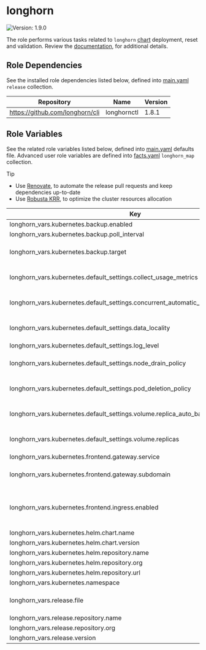 # longhorn

![Version: 1.9.0](https://img.shields.io/badge/Version-1.9.0-informational?style=flat-square)

The role performs various tasks related to `longhorn` [chart](https://github.com/longhorn/charts/tree/longhorn-1.9.0/charts/longhorn) deployment, reset and validation. Review the [documentation](https://axivo.com/k3s-cluster/wiki/guide/configuration/roles/longhorn), for additional details.

## Role Dependencies

See the installed role dependencies listed below, defined into [main.yaml](./defaults/main.yaml) `release` collection.

| Repository | Name | Version |
|------------|------|---------|
| https://github.com/longhorn/cli | longhornctl | 1.8.1 |

## Role Variables

See the related role variables listed below, defined into [main.yaml](./defaults/main.yaml) defaults file. Advanced user role variables are defined into [facts.yaml](./tasks/facts.yaml) `longhorn_map` collection.

> [!TIP]
> - Use [Renovate](https://axivo.com/k3s-cluster/tutorials/handbook/tools/#renovate), to automate the release pull requests and keep dependencies up-to-date
> - Use [Robusta KRR](https://axivo.com/k3s-cluster/tutorials/handbook/tools/#robusta-krr), to optimize the cluster resources allocation

| Key | Type | Default | Description |
|-----|------|---------|-------------|
| longhorn_vars.kubernetes.backup.enabled | bool | `true` |  |
| longhorn_vars.kubernetes.backup.poll_interval | int | `300` |  |
| longhorn_vars.kubernetes.backup.target | string | `"cifs://nas.noty.cc/backup"` | See [documentation](https://axivo.com/k3s-cluster/tutorials/handbook/longhorn/#backup), for details |
| longhorn_vars.kubernetes.default_settings.collect_usage_metrics | bool | `false` | See [documentation](https://longhorn.io/docs/latest/references/settings/#allow-collecting-longhorn-usage-metrics), for details |
| longhorn_vars.kubernetes.default_settings.concurrent_automatic_engine_upgrade_limit | int | `1` | See [documentation](https://longhorn.io/docs/latest/references/settings/#concurrent-automatic-engine-upgrade-per-node-limit), for details |
| longhorn_vars.kubernetes.default_settings.data_locality | string | `"best-effort"` | See [documentation](https://longhorn.io/docs/latest/references/settings/#default-data-locality), for details |
| longhorn_vars.kubernetes.default_settings.log_level | string | `"Warn"` |  |
| longhorn_vars.kubernetes.default_settings.node_drain_policy | string | `"block-for-eviction"` | See [documentation](https://longhorn.io/docs/latest/references/settings/#node-drain-policy), for details |
| longhorn_vars.kubernetes.default_settings.pod_deletion_policy | string | `"delete-both-statefulset-and-deployment-pod"` | See [documentation](https://longhorn.io/docs/latest/references/settings/#pod-deletion-policy-when-node-is-down), for details |
| longhorn_vars.kubernetes.default_settings.volume.replica_auto_balance | string | `"least-effort"` | See [documentation](https://longhorn.io/docs/latest/references/settings/#replica-auto-balance), for details |
| longhorn_vars.kubernetes.default_settings.volume.replicas | int | `2` | See [documentation](https://longhorn.io/docs/latest/references/settings/#default-replica-count), for details |
| longhorn_vars.kubernetes.frontend.gateway.service | string | `"longhorn-frontend"` |  |
| longhorn_vars.kubernetes.frontend.gateway.subdomain | string | `"longhorn"` | See [documentation](https://axivo.com/k3s-cluster/tutorials/handbook/externaldns/#front-ends), for details |
| longhorn_vars.kubernetes.frontend.ingress.enabled | bool | `false` | If `false`, HTTPRoute is used, otherwise Ingress |
| longhorn_vars.kubernetes.helm.chart.name | string | `"longhorn"` |  |
| longhorn_vars.kubernetes.helm.chart.version | string | `"v1.9.0"` |  |
| longhorn_vars.kubernetes.helm.repository.name | string | `"longhorn"` |  |
| longhorn_vars.kubernetes.helm.repository.org | string | `"longhorn"` |  |
| longhorn_vars.kubernetes.helm.repository.url | string | `"https://charts.longhorn.io"` |  |
| longhorn_vars.kubernetes.namespace | string | `"kube-system"` |  |
| longhorn_vars.release.file | string | `"longhornctl-linux-arm64"` | See [documentation](https://axivo.com/k3s-cluster/tutorials/handbook/server/#hardware), for details |
| longhorn_vars.release.repository.name | string | `"cli"` |  |
| longhorn_vars.release.repository.org | string | `"longhorn"` |  |
| longhorn_vars.release.version | string | `"v1.9.0"` |  |

